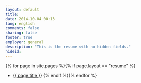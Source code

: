 ```yaml
---
layout: default
title: 
date: 2014-10-04 00:13
lang: english
comments: false
sharing: false
footer: true
employer: general
description: "This is the resume with no hidden fields."
hideid:
---
```


{% for page in site.pages %}{% if page.layout == "resume" %}
- [{{ page.title }}]({{page.url}})
{% endif %}{% endfor %}